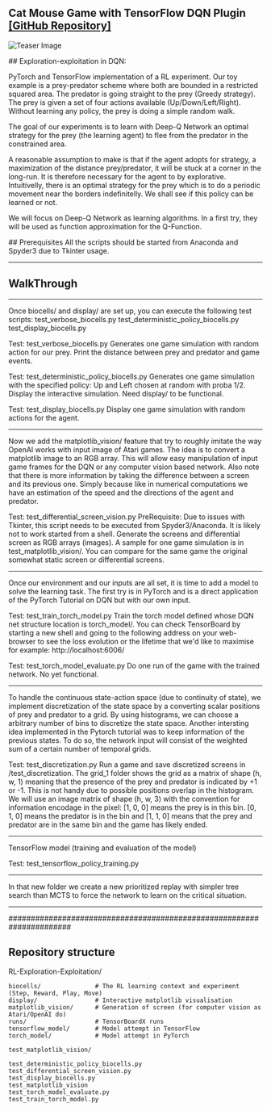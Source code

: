 <!--<h3><b>Cat Mouse Game with TensorFlow DQN Plugin</b></h3>-->
## <b>Cat Mouse Game with TensorFlow DQN Plugin</b> [[GitHub Repository]](https://github.com/tdesfont/TensorFlow-DQN-CatMouseGame) <br>

![Teaser Image](https://wildlifetv.files.wordpress.com/2014/09/tom-jerry-chase.jpg)

## Exploration-exploitation in DQN:

PyTorch and TensorFlow implementation of a RL experiment. Our toy example is a prey-predator scheme where both are bounded in a restricted squared area. The predator is going straight to the prey (Greedy strategy). The prey is given a set of four actions available (Up/Down/Left/Right). Without learning any policy, the prey is doing a simple random walk.

The goal of our experiments is to learn with Deep-Q Network an optimal strategy for the prey (the learning agent) to flee from the predator in the constrained area.

A reasonable assumption to make is that if the agent adopts for strategy, a maximization of the distance prey/predator, it will be stuck at a corner in the long-run. It is therefore necessary for the agent to by explorative. Intuitivelly, there is an optimal strategy for the prey which is to do a periodic movement near the borders indefinitelly. We shall see if this policy can be learned or not.

We will focus on Deep-Q Network as learning algorithms. In a first try, they will be used as function approximation for the Q-Function.

## Prerequisites
All the scripts should be started from Anaconda and Spyder3 due
to Tkinter usage.
______________________________________________________________________

## WalkThrough
______________________________________________________________________

Once biocells/ and display/ are set up, you can execute the following test scripts:
    test_verbose_biocells.py
    test_deterministic_policy_biocells.py
    test_display_biocells.py

Test: test_verbose_biocells.py
Generates one game simulation with random action for our prey.
Print the distance between prey and predator and game events.

Test: test_deterministic_policy_biocells.py
Generates one game simulation with the specified policy: Up and Left chosen at random with proba 1/2. 
Display the interactive simulation.
Need display/ to be functional.

Test: test_display_biocells.py
Display one game simulation with random actions for the agent.
______________________________________________________________________

Now we add the matplotlib_vision/ feature that try to  roughly imitate the way OpenAI works with input image of Atari games. The idea is to convert a matplotlib image to an RGB array. This will allow easy manipulation of input game frames for the DQN or any computer vision based network. Also note that there is more information by taking the difference between a screen and its previous one. Simply because like in numerical computations we have an estimation of the speed and the directions of the agent and predator.

Test: test_differential_screen_vision.py
PreRequisite: Due to issues with Tkinter, this script needs to be executed from Spyder3/Anaconda. It is likely not to work started from a shell.
Generate the screens and differential screen as RGB arrays (images). A sample for one game simulation is in test_matplotlib_vision/. You can compare for the same game the original somewhat static screen or differential screens.
______________________________________________________________________

Once our environment and our inputs are all set, it is time to add a model to solve the learning task. The first try is in PyTorch and is a direct application of the PyTorch Tutorial on DQN but with our own input. 

Test: test_train_torch_model.py
Train the torch model defined whose DQN net structure location is torch_model/. You can check TensorBoard by starting a new shell and going to the following address on your web-browser to see the loss evolution or the lifetime that we'd like to maximise for example: 
http://localhost:6006/

Test: test_torch_model_evaluate.py
Do one run of the game with the trained network. No yet functional.
______________________________________________________________________

To handle the continuous state-action space (due to continuity of state), we implement discretization of the state space by a converting scalar positions of prey and predator to a grid. By using histograms, we can choose a arbitrary number of bins to discretize the state space. Another intersting idea implemented in the Pytorch tutorial was to keep information of the previous states. To do so, the network input will consist of the weighted sum of a certain number of temporal grids.

Test: test_discretization.py
Run a game and save discretized screens in /test_discretization.
The grid_1 folder shows the grid as a matrix of shape (h, w, 1) meaning that the presence of the prey and predator is indicated by +1 or -1. This is not handy due to possible positions overlap in the histogram.
We will use an image matrix of shape (h, w, 3) with the convention for information encodage in the pixel: [1, 0, 0] means the prey is in this bin. [0, 1, 0] means the predator is in the bin and [1, 1, 0] means that the prey and predator are in the same bin and the game has likely ended.
______________________________________________________________________
    
TensorFlow model (training and evaluation of the model)

Test: test_tensorflow_policy_training.py
______________________________________________________________________

In that new folder we create a new prioritized replay with simpler tree search than MCTS to force the network to learn on the critical situation. 

______________________________________________________________________


######################################################################

## Repository structure

RL-Exploration-Exploitation/

    biocells/               # The RL learning context and experiment (Step, Reward, Play, Move)
    display/                # Interactive matplotlib visualisation
    matplotlib_vision/      # Generation of screen (for computer vision as Atari/OpenAI do)
    runs/                   # TensorBoardX runs
    tensorflow_model/       # Model attempt in TensorFlow
    torch_model/            # Model attempt in PyTorch
    
    test_matplotlib_vision/  
    
    test_deterministic_policy_biocells.py
    test_differential_screen_vision.py
    test_display_biocells.py
    test_matplotlib_vision
    test_torch_model_evaluate.py
    test_train_torch_model.py


    
